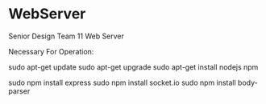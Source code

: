 # WebServer
Senior Design Team 11 Web Server

Necessary For Operation:

sudo apt-get update
sudo apt-get upgrade
sudo apt-get install nodejs npm

sudo npm install express
sudo npm install socket.io
sudo npm install body-parser
